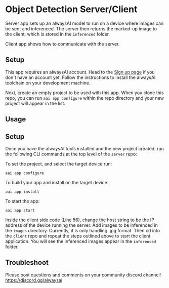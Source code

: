 # Object Detection Server/Client
Server app sets up an alwaysAI model to run on a device where images can be sent and inferenced. The server then returns the marked-up image to the client, which is stored in the `inferenced` folder.

Client app shows how to communicate with the server.

## Setup
This app requires an alwaysAI account. Head to the [Sign up page](https://www.alwaysai.co/dashboard) if you don't have an account yet. Follow the instructions to install the alwaysAI toolchain on your development machine.

Next, create an empty project to be used with this app. When you clone this repo, you can run `aai app configure` within the repo directory and your new project will appear in the list.

## Usage

## Setup
Once you have the alwaysAI tools installed and the new project created, run the following CLI commands at the top level of the `server` repo:

To set the project, and select the target device run:

```
aai app configure
```

To build your app and install on the target device:

```
aai app install
```

To start the app:

```
aai app start
```

Inside the client side code (Line 56), change the host string to be the IP address of the device running the server. Add images to be inferenced in the `images` directory. Currently, it is only handling .jpg format. Then cd into the `client` repo and repeat the steps outlined above to start the client application. You will see the inferenced images appear in the `inferenced` folder.

## Troubleshoot
Please post questions and comments on your community discord channel!
https://discord.gg/alwaysai

